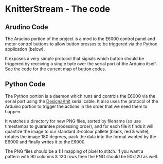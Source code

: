 KnitterStream - The code
========================

Arudino Code
------------
The Arudino portion of the project is a mod to the E6000 control panel
and motor control buttons to allow button presses to be triggered via
the Python application (below).

It exposes a very simple protocol that signals which button should be
triggered by receiving a single byte over the serial port of the
Arduino itself. See the code for the current map of button codes.


Python Code
-----------
The Python portion is a daemon which runs and controls the E6000 via
the serial port using the [DesignaKnit][1] serial cable. It also uses
the protocol of the Arduino portion to trigger the actions in the
order that we need them to happen.

It watches a directory for new PNG files, sorted by filename (so use
timestamps to guarantee processing order), and for each file it finds
it will quantize the image to our standard 3-colour pallete (black,
red & white), rotates the image 180 degrees, pack the data into the
format wanted by the E6000 and finally writes it to the E6000.

The PNG files should be a 1:1 mapping of pixel to stitch. If you want
a pattern with 90 columns & 120 rows then the PNG should be 90x120 as
well.


[1]: http://www.softbyte.co.uk/dk7.htm
